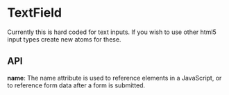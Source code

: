# TextField

Currently this is hard coded for text inputs. If you wish to use other html5 input types create new atoms for these.

## API

**name**: The name attribute is used to reference elements in a JavaScript, or to reference form data after a form is submitted.
